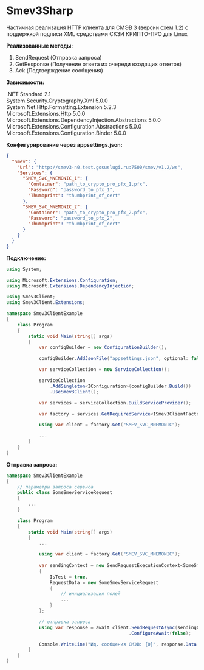 # Smev3Sharp

Частичная реализация HTTP клиента для СМЭВ 3 (версии схем 1.2) с поддержкой подписи XML средствами СКЗИ КРИПТО-ПРО для Linux

**Реализованные методы:**
1. SendRequest (Отправка запроса)
2. GetResponse (Получение ответа из очереди входящих ответов)
3. Ack (Подтверждение сообщения)

**Зависимости:**

.NET Standard 2.1  
System.Security.Cryptography.Xml 5.0.0  
System.Net.Http.Formatting.Extension 5.2.3  
Microsoft.Extensions.Http 5.0.0  
Microsoft.Extensions.DependencyInjection.Abstractions 5.0.0  
Microsoft.Extensions.Configuration.Abstractions 5.0.0  
Microsoft.Extensions.Configuration.Binder 5.0.0  

**Конфигурирование через appsettings.json:**

```json
{
  "Smev": {
    "Url": "http://smev3-n0.test.gosuslugi.ru:7500/smev/v1.2/ws",
    "Services": {
      "SMEV_SVC_MNEMONIC_1": {
        "Container": "path_to_crypto_pro_pfx_1.pfx",
        "Password": "password_to_pfx_1",
        "Thumbprint": "thumbprint_of_cert"
      },
      "SMEV_SVC_MNEMONIC_2": {
        "Container": "path_to_crypto_pro_pfx_2.pfx",
        "Password": "password_to_pfx_2",
        "Thumbprint": "thumbprint_of_cert"
      }
    }
  }
}
```

**Подключение:**

```csharp
using System;

using Microsoft.Extensions.Configuration;
using Microsoft.Extensions.DependencyInjection;

using Smev3Client;
using Smev3Client.Extensions;

namespace Smev3ClientExample
{
    class Program
    {
        static void Main(string[] args)
        {
            var configBuilder = new ConfigurationBuilder();

            configBuilder.AddJsonFile("appsettings.json", optional: false);

            var serviceCollection = new ServiceCollection();

            serviceCollection
                .AddSingleton<IConfiguration>(configBuilder.Build())
                .UseSmev3Client();

            var services = serviceCollection.BuildServiceProvider();

            var factory = services.GetRequiredService<ISmev3ClientFactory>();

            using var client = factory.Get("SMEV_SVC_MNEMONIC");

            ...
        }
    }
}
```

**Отправка запроса:**

```csharp
namespace Smev3ClientExample
{
    // параметры запроса сервиса
    public class SomeSmevServiceRequest
    {
        ...
    }

    class Program
    {
        static void Main(string[] args)
        {
            ...            

            using var client = factory.Get("SMEV_SVC_MNEMONIC");
            
            var sendingContext = new SendRequestExecutionContext<SomeSmevServiceRequest>
            {
                IsTest = true,
                RequestData = new SomeSmevServiceRequest
                {
                    // инициализация полей
                    ...
                }
            };

            // отправка запроса
            using var response = await client.SendRequestAsync(sendingContext, cancellationToken: default)
                                             .ConfigureAwait(false);

            Console.WriteLine("Ид. сообщения СМЭВ: {0}", response.Data.MessageMetadata.MessageId);
        }
    }
}
```
